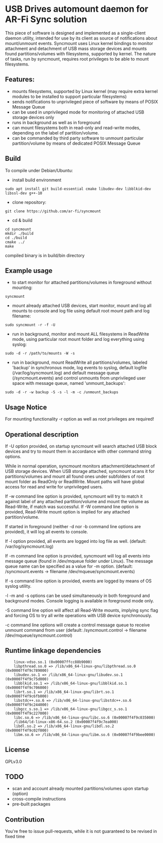 
# USB Drives automount daemon for AR-Fi Sync solution

This piece of software is designed and implemented as a single-client daemon utility,
intended for use by its client as source of notifications about mount/unmount events.
Syncmount uses Linux kernel bindings to monitor attachment and detachment of USB mass storage devices and mounts found partitions/volumes with filesystems, supported by kernel.
The nature of tasks, run by syncmount, requires root privileges to be able to mount filesystems.


## Features:

* mounts filesystems, supported by Linux kernel (may require extra kernel modules to be installed to support particular filesystems)
* sends notifications to unprivileged piece of software by means of POSIX Message Queue
* can be used in unprivileged mode for monitoring of attached USB storage devices only
* runs in background as well as in foreground
* can mount filesystems both in read-only and read-write modes, depending on the label of partition/volume.
* can be commanded by third party software to unmount particular partition/volume by means of dedicated POSIX Message Queue

## Build

To compile under Debian/Ubuntu:

* install build environment
```
sudo apt install git build-essential cmake libudev-dev libblkid-dev libssl-dev g++-10
```

* clone repository:
```
git clone https://github.com/ar-fi/syncmount
```

* cd & build
```
cd syncmount
mkdir ./build
cd ./build
cmake ../
make
```
compiled binary is in build/bin directory

## Example usage

* to start monitor for attached partitions/volumes in foreground without mounting:
```
syncmount
```
* mount already attached USB devices, start monitor, mount and log all mounts to console and log file using default root mount path and log filename:
```
sudo syncmount -r -f -U
```
* run in background, monitor and mount ALL filesystems in ReadWrite mode, using particular root mount folder and log everything using syslog:
```
sudo -d -r /path/to/mounts -W -s
```
* run in background, mount ReadWrite all partitions/volumes, labeled 'backup' in synchronous mode, log events to syslog, default logfile (/var/log/syncmount.log) and default message queue (/syncmount.events) and control unmounts from unprivileged user space with message queue, named 'unmount_backups':
```
sudo -d -r -w backup -S -s -l -m -c /unmount_backups
```

## Usage Notice
For mounting functionality -r option as well as root privileges are required!


## Operational description

If -U option provided, on startup syncmount will search attached USB block devices and try to mount them in accordance with other command string options.

While in normal operation, syncmount monitors attachment/detachment of USB storage devices.
When USB storage attached, syncmount scans it for partitions/volumes and mount all found ones under subfolders of root mount folder as ReadOnly or ReadWrite. Mount paths will have global access for read and write for unprivileged users. 

If -w command  line option is provided, syncmount will try to match it against label of any attached partition/volume and mount the volume as Read-Write, if match was successful. If -W command line option is provided, Read-Write mount option is implied for any attached partition/volume.

If started in foreground (neither -d nor -b command line options are provided), it will log all
events to console.

If -l option provided, all events are logged into log file as well. (default: /var/log/syncmount.log)

If -m command line option is provided, syncmount will log all events into message 
queue (found in /dev/mqueue folder under Linux). The message queue name can be specified as a value for -m option. (default: /syncmount.events -> filename /dev/mqueue/syncmount.events)

If -s command line option is provided, events are logged by means of OS syslog utility.

-l -m and -s options can be used simultaneously in both foreground and background modes.
Console logging is available in foreground mode only.

-S command line option will affect all Read-Write mounts, implying sync flag and forcing OS to try all write operations with USB device synchronously.

-c command line options will create a control message queue to receive unmount command from user (default: /syncmount.control -> filename /dev/mqueue/syncmount.control)


## Runtime linkage dependencies

```
	linux-vdso.so.1 (0x00007ffcc88b9000)
	libpthread.so.0 => /lib/x86_64-linux-gnu/libpthread.so.0 (0x00007f4f9c789000)
	libudev.so.1 => /lib/x86_64-linux-gnu/libudev.so.1 (0x00007f4f9c75d000)
	libblkid.so.1 => /lib/x86_64-linux-gnu/libblkid.so.1 (0x00007f4f9c706000)
	librt.so.1 => /lib/x86_64-linux-gnu/librt.so.1 (0x00007f4f9c6fb000)
	libstdc++.so.6 => /lib/x86_64-linux-gnu/libstdc++.so.6 (0x00007f4f9c244000)
	libgcc_s.so.1 => /lib/x86_64-linux-gnu/libgcc_s.so.1 (0x00007f4f9c227000)
	libc.so.6 => /lib/x86_64-linux-gnu/libc.so.6 (0x00007f4f9c035000)
	/lib64/ld-linux-x86-64.so.2 (0x00007f4f9c7ea000)
	libdl.so.2 => /lib/x86_64-linux-gnu/libdl.so.2 (0x00007f4f9c02f000)
	libm.so.6 => /lib/x86_64-linux-gnu/libm.so.6 (0x00007f4f9bee0000)
```

## License

GPLv3.0

## TODO

* scan and account already mounted partitions/volumes upon startup (option)
* cross-compile instructions
* pre-built packages

## Contribution

You're free to issue pull-requests, while it is not guaranteed to be revised in fixed time
